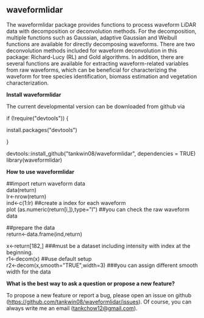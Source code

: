 ## waveformlidar
The waveformlidar package provides functions to process waveform LiDAR data with decomposition or deconvolution methods. For the decomposition, multiple functions such as Gaussian, adaptive Gaussian and Weibull functions are available for directly decomposing waveforms. There are two deconvolution methods included for waveform deconvolution in this package: Richard-Lucy (RL) and Gold algorithms. In addition, there are several functions are available for extracting waveform-related variables from raw waveforms, which can be beneficial for characterizing the waveform for tree species identification, biomass estimation and vegetation characterization. 

**Install waveformlidar**

The current developmental version can be downloaded from github via

if (!require("devtools")) {

  install.packages("devtools")
  
}

devtools::install_github("tankwin08/waveformlidar", dependencies = TRUE)  
library(waveformlidar)

**How to use waveformlidar**

##import return waveform data  
data(return)  
lr<-nrow(return)  
ind<-c(1:lr)  ##create a index for each waveform  
plot (as.numeric(return[i,]),type="l")  ##you can check the raw waveform data  

##prepare the data  
return<-data.frame(ind,return)  

x<-return[182,] ###must be a dataset including intensity with index at the beginning.  
r1<-decom(x)  ##use default setup  
r2<-decom(x,smooth="TRUE",width=3) ###you can assign different smooth width for the data  

**What is the best way to ask a question or propose a new feature?**

To propose a new feature or report a bug, please open an issue on github (https://github.com/tankwin08/waveformlidar/issues). Of course, you can always write me an email (tankchow12@gmail.com).
